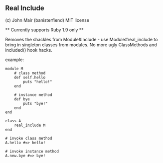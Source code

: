 Real Include
--------------

(c) John Mair (banisterfiend) 
MIT license

** Currently supports Ruby 1.9 only **

Removes the shackles from Module#include - use Module#real_include to
bring in singleton classes from modules. No more ugly ClassMethods and
included() hook hacks.

example: 

    module M
        # class method
        def self.hello
            puts "hello!"
        end

        # instance method
        def bye
            puts "bye!"
        end
    end

    class A
        real_include M
    end

    # invoke class method
    A.hello #=> hello!

    # invoke instance method
    A.new.bye #=> bye!

